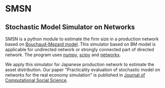 # SMSN
## Stochastic Model Simulator on Networks
SMSN is a python module to estimate the firm size in a production network based on [Bouchaud-Mezard model](https://www.sciencedirect.com/science/article/pii/S0378437100002053?via%3Dihub).
This simulator based on BM model is applicable for undirected network or strongly connected part of directed network.
The program uses [numpy](https://numpy.org/), [scipy](https://www.scipy.org/) and [networkx](https://networkx.github.io/documentation/stable/index.html).

We apply this simulator for Japanese production network to estimate the asset distribution.
Our paper "Practicality evaluation of stochastic model on networks for the real economy simulation" is published in [Journal of Computational Social Science](https://link.springer.com/article/10.1007%2Fs42001-019-00029-9).
